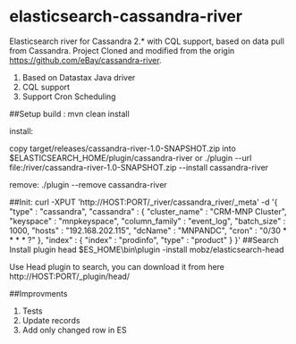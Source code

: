 elasticsearch-cassandra-river
=============================
Elasticsearch river for Cassandra 2.* with CQL support, based on data pull from Cassandra. Project Cloned and modified from the origin https://github.com/eBay/cassandra-river. 

1. Based on Datastax Java driver
2. CQL support
3. Support Cron Scheduling

##Setup
build : mvn clean install

install:

copy target/releases/cassandra-river-1.0-SNAPSHOT.zip into $ELASTICSEARCH_HOME/plugin/cassandra-river
  or
./plugin --url file:/river/cassandra-river-1.0-SNAPSHOT.zip --install cassandra-river

remove:
 ./plugin --remove cassandra-river

##Init:
    curl -XPUT 'http://HOST:PORT/_river/cassandra_river/_meta' -d '{
        "type" : "cassandra",
        "cassandra" : {
            "cluster_name" : "CRM-MNP Cluster",
            "keyspace" : "mnpkeyspace",
            "column_family" : "event_log",
            "batch_size" : 1000,
            "hosts" : "192.168.202.115",
            "dcName" : "MNPANDC",
            "cron"  : "0/30 * * * * ?"
        },
        "index" : {
            "index" : "prodinfo",
            "type" : "product"
        }
    }'
##Search
Install plugin head
$ES_HOME\bin\plugin -install mobz/elasticsearch-head

Use Head plugin to search, you can download it from here
http://HOST:PORT/_plugin/head/


##Improvments
1. Tests
2. Update records
3. Add only changed row in ES  
